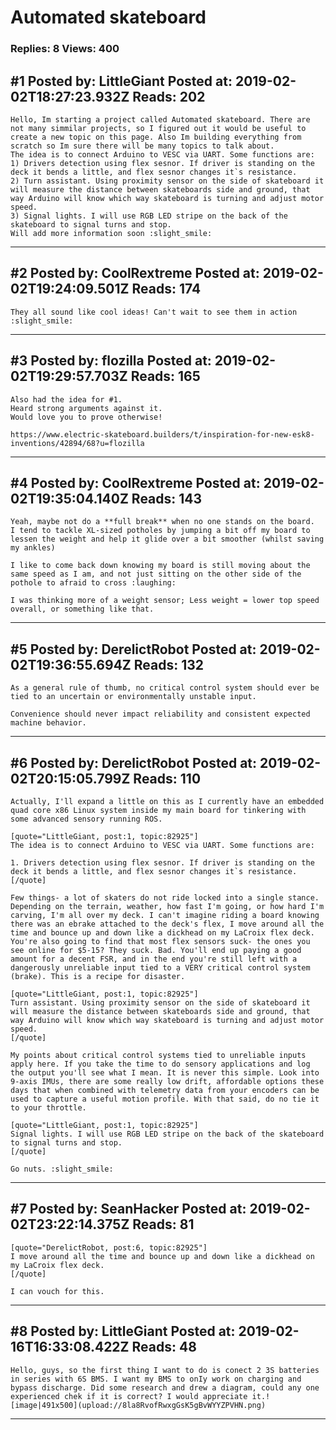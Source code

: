 # Automated skateboard

### Replies: 8 Views: 400

## \#1 Posted by: LittleGiant Posted at: 2019-02-02T18:27:23.932Z Reads: 202

```
Hello, Im starting a project called Automated skateboard. There are not many simmilar projects, so I figured out it would be useful to create a new topic on this page. Also Im building everything from scratch so Im sure there will be many topics to talk about.
The idea is to connect Arduino to VESC via UART. Some functions are:
1) Drivers detection using flex sesnor. If driver is standing on the deck it bends a little, and flex sesnor changes it`s resistance.
2) Turn assistant. Using proximity sensor on the side of skateboard it will measure the distance between skateboards side and ground, that way Arduino will know which way skateboard is turning and adjust motor speed.
3) Signal lights. I will use RGB LED stripe on the back of the skateboard to signal turns and stop.
Will add more information soon :slight_smile:
```

---
## \#2 Posted by: CoolRextreme Posted at: 2019-02-02T19:24:09.501Z Reads: 174

```
They all sound like cool ideas! Can't wait to see them in action :slight_smile:
```

---
## \#3 Posted by: flozilla Posted at: 2019-02-02T19:29:57.703Z Reads: 165

```
Also had the idea for #1. 
Heard strong arguments against it.
Would love you to prove otherwise!

https://www.electric-skateboard.builders/t/inspiration-for-new-esk8-inventions/42894/68?u=flozilla
```

---
## \#4 Posted by: CoolRextreme Posted at: 2019-02-02T19:35:04.140Z Reads: 143

```
Yeah, maybe not do a **full break** when no one stands on the board.
I tend to tackle XL-sized potholes by jumping a bit off my board to lessen the weight and help it glide over a bit smoother (whilst saving my ankles)

I like to come back down knowing my board is still moving about the same speed as I am, and not just sitting on the other side of the pothole to afraid to cross :laughing:

I was thinking more of a weight sensor; Less weight = lower top speed overall, or something like that.
```

---
## \#5 Posted by: DerelictRobot Posted at: 2019-02-02T19:36:55.694Z Reads: 132

```
As a general rule of thumb, no critical control system should ever be tied to an uncertain or environmentally unstable input. 

Convenience should never impact reliability and consistent expected machine behavior.
```

---
## \#6 Posted by: DerelictRobot Posted at: 2019-02-02T20:15:05.799Z Reads: 110

```
Actually, I'll expand a little on this as I currently have an embedded quad core x86 Linux system inside my main board for tinkering with some advanced sensory running ROS.

[quote="LittleGiant, post:1, topic:82925"]
The idea is to connect Arduino to VESC via UART. Some functions are:

1. Drivers detection using flex sesnor. If driver is standing on the deck it bends a little, and flex sesnor changes it`s resistance.
[/quote]

Few things- a lot of skaters do not ride locked into a single stance. Depending on the terrain, weather, how fast I'm going, or how hard I'm carving, I'm all over my deck. I can't imagine riding a board knowing there was an ebrake attached to the deck's flex, I move around all the time and bounce up and down like a dickhead on my LaCroix flex deck. You're also going to find that most flex sensors suck- the ones you see online for $5-15? They suck. Bad. You'll end up paying a good amount for a decent FSR, and in the end you're still left with a dangerously unreliable input tied to a VERY critical control system (brake). This is a recipe for disaster. 

[quote="LittleGiant, post:1, topic:82925"]
Turn assistant. Using proximity sensor on the side of skateboard it will measure the distance between skateboards side and ground, that way Arduino will know which way skateboard is turning and adjust motor speed.
[/quote]

My points about critical control systems tied to unreliable inputs apply here. If you take the time to do sensory applications and log the output you'll see what I mean. It is never this simple. Look into 9-axis IMUs, there are some really low drift, affordable options these days that when combined with telemetry data from your encoders can be used to capture a useful motion profile. With that said, do no tie it to your throttle. 

[quote="LittleGiant, post:1, topic:82925"]
Signal lights. I will use RGB LED stripe on the back of the skateboard to signal turns and stop.
[/quote]

Go nuts. :slight_smile:
```

---
## \#7 Posted by: SeanHacker Posted at: 2019-02-02T23:22:14.375Z Reads: 81

```
[quote="DerelictRobot, post:6, topic:82925"]
I move around all the time and bounce up and down like a dickhead on my LaCroix flex deck.
[/quote]

I can vouch for this.
```

---
## \#8 Posted by: LittleGiant Posted at: 2019-02-16T16:33:08.422Z Reads: 48

```
Hello, guys, so the first thing I want to do is conect 2 3S batteries in series with 6S BMS. I want my BMS to onIy work on charging and bypass discharge. Did some research and drew a diagram, could any one experienced chek if it is correct? I would appreciate it.![image|491x500](upload://8la8RvofRwxgGsK5gBvWYYZPVHN.png)
```

---

